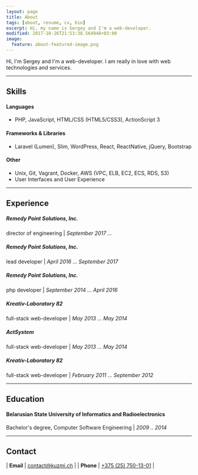 ```yaml
---
layout: page
title: About
tags: [about, resume, cv, bio]
excerpt: Hi, my name is Sergey and I'm a web-developer.
modified: 2017-10-26T21:53:38.564948+03:00
image:
  feature: about-featured-image.png
---
```


Hi, I'm Sergey and I'm a web-developer. I am really in love with web technologies and services.

---

## <i class="fa fa-book" aria-hidden="true"></i> Skills ##

#### Languages ####
* PHP, JavaScript, HTML/CSS (HTML5/CSS3), ActionScript 3

#### Frameworks & Libraries ####
* Laravel (Lumen), Slim, WordPress, React, ReactNative, jQuery, Bootstrap

#### Other ####
* Unix, Git, Vagrant, Docker, AWS (VPC, ELB, EC2, ECS, RDS, S3)
* User Interfaces and User Experience

---

## <i class="fa fa-briefcase" aria-hidden="true"></i> Experience ##

##### Remedy Point Solutions, Inc. #####
director of engineering \| *September 2017 ...*


##### Remedy Point Solutions, Inc. #####
lead developer \| *April 2016 ... September 2017*


##### Remedy Point Solutions, Inc. #####
php developer \| *September 2014 ... April 2016*


##### Kreativ-Laboratory 82 #####
full-stack web-developer \| *May 2013 ... May 2014*


##### ActSystem #####
full-stack web-developer \| *May 2013 ... May 2014*


##### Kreativ-Laboratory 82 #####
full-stack web-developer \| *February 2011 ... September 2012*


---

## <i class="fa fa-university" aria-hidden="true"></i> Education ##

#### Belarusian State University of Informatics and Radioelectronics ####
Bachelor's degree, Computer Software Engineering \| *2009 .. 2014*

---

## <i class="fa fa-envelope" aria-hidden="true"></i> Contact ##

| **Email**  | [contact@kuzmi.ch](mailto:contact@kuzmi.ch)  |
| **Phone**  | [+375 (25) 750-13-01](callto:+375257501301)  |
